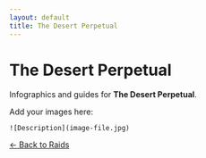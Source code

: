 ```yaml
---
layout: default
title: The Desert Perpetual
---
```


<div class="container">
<h1>The Desert Perpetual</h1>
<p>Infographics and guides for <strong>The Desert Perpetual</strong>.</p>

<p>Add your images here:</p>
<p><code>![Description](image-file.jpg)</code></p>

<p><a href="index.html">← Back to Raids</a></p>
</div>
